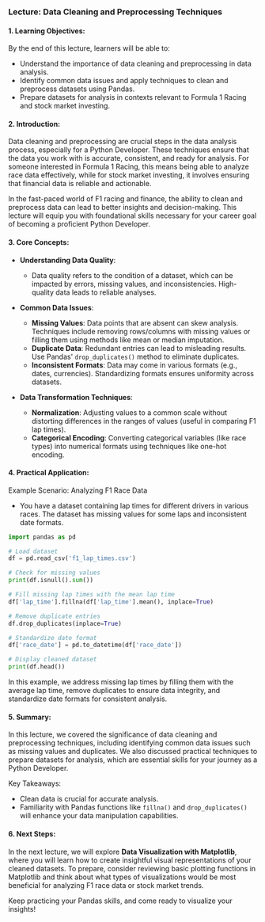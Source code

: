 ### Lecture: Data Cleaning and Preprocessing Techniques

#### 1. Learning Objectives:
By the end of this lecture, learners will be able to:
- Understand the importance of data cleaning and preprocessing in data analysis.
- Identify common data issues and apply techniques to clean and preprocess datasets using Pandas.
- Prepare datasets for analysis in contexts relevant to Formula 1 Racing and stock market investing.

#### 2. Introduction:
Data cleaning and preprocessing are crucial steps in the data analysis process, especially for a Python Developer. These techniques ensure that the data you work with is accurate, consistent, and ready for analysis. For someone interested in Formula 1 Racing, this means being able to analyze race data effectively, while for stock market investing, it involves ensuring that financial data is reliable and actionable.

In the fast-paced world of F1 racing and finance, the ability to clean and preprocess data can lead to better insights and decision-making. This lecture will equip you with foundational skills necessary for your career goal of becoming a proficient Python Developer.

#### 3. Core Concepts:
- **Understanding Data Quality**: 
  - Data quality refers to the condition of a dataset, which can be impacted by errors, missing values, and inconsistencies. High-quality data leads to reliable analyses.

- **Common Data Issues**: 
  - **Missing Values**: Data points that are absent can skew analysis. Techniques include removing rows/columns with missing values or filling them using methods like mean or median imputation.
  - **Duplicate Data**: Redundant entries can lead to misleading results. Use Pandas' `drop_duplicates()` method to eliminate duplicates.
  - **Inconsistent Formats**: Data may come in various formats (e.g., dates, currencies). Standardizing formats ensures uniformity across datasets.

- **Data Transformation Techniques**:
  - **Normalization**: Adjusting values to a common scale without distorting differences in the ranges of values (useful in comparing F1 lap times).
  - **Categorical Encoding**: Converting categorical variables (like race types) into numerical formats using techniques like one-hot encoding.

#### 4. Practical Application:
Example Scenario: Analyzing F1 Race Data
- You have a dataset containing lap times for different drivers in various races. The dataset has missing values for some laps and inconsistent date formats.

```python
import pandas as pd

# Load dataset
df = pd.read_csv('f1_lap_times.csv')

# Check for missing values
print(df.isnull().sum())

# Fill missing lap times with the mean lap time
df['lap_time'].fillna(df['lap_time'].mean(), inplace=True)

# Remove duplicate entries
df.drop_duplicates(inplace=True)

# Standardize date format
df['race_date'] = pd.to_datetime(df['race_date'])

# Display cleaned dataset
print(df.head())
```
In this example, we address missing lap times by filling them with the average lap time, remove duplicates to ensure data integrity, and standardize date formats for consistent analysis.

#### 5. Summary:
In this lecture, we covered the significance of data cleaning and preprocessing techniques, including identifying common data issues such as missing values and duplicates. We also discussed practical techniques to prepare datasets for analysis, which are essential skills for your journey as a Python Developer.

Key Takeaways:
- Clean data is crucial for accurate analysis.
- Familiarity with Pandas functions like `fillna()` and `drop_duplicates()` will enhance your data manipulation capabilities.

#### 6. Next Steps:
In the next lecture, we will explore **Data Visualization with Matplotlib**, where you will learn how to create insightful visual representations of your cleaned datasets. To prepare, consider reviewing basic plotting functions in Matplotlib and think about what types of visualizations would be most beneficial for analyzing F1 race data or stock market trends.

Keep practicing your Pandas skills, and come ready to visualize your insights!
